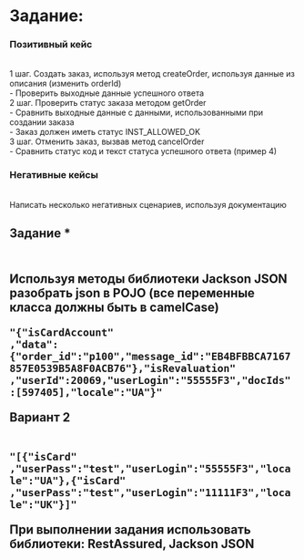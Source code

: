 <h1>Задание:</h1>
<h3>Позитивный кейс</h3>
<p>
<br />1 шаг. Создать заказ, используя метод createOrder, используя данные из описания (изменить orderId)
<br /> - Проверить выходные данные успешного ответа
<br />2 шаг. Проверить статус заказа методом getOrder
<br /> - Сравнить выходные данные с данными, использованными при создании заказа
<br /> - Заказ должен иметь статус INST_ALLOWED_OK
<br />3 шаг. Отменить заказ, вызвав метод cancelOrder
<br />- Сравнить статус код и текст статуса успешного ответа (пример 4)
</p>
<h3>Негативные кейсы</h3>
<br />Написать несколько негативных сценариев, используя документацию

<h2>Задание *<h2>

<br />Используя методы библиотеки Jackson JSON разобрать json в POJO (все переменные класса должны быть в camelCase)
<p/>
<code>"{"isCardAccount"
,"data":{"order_id":"p100","message_id":"EB4BFBBCA7167857E0539B5A8F0ACB76"},"isRevaluation"
,"userId":20069,"userLogin":"55555F3","docIds":[597405],"locale":"UA"}"
</code>
<p />Вариант 2
<p />
<br />
<code>"[{"isCard"
,"userPass":"test","userLogin":"55555F3","locale":"UA"},{"isCard"
,"userPass":"test","userLogin":"11111F3","locale":"UK"}]"</code>
<p />При выполнении задания использовать библиотеки: RestAssured, Jackson JSON
